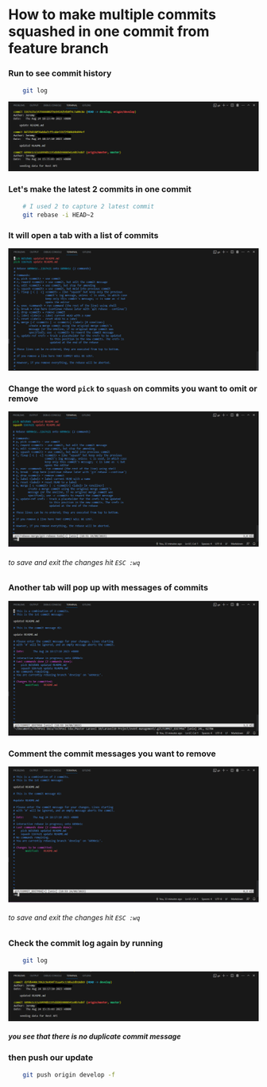 # How to make multiple commits squashed in one commit from feature branch

### Run to see commit history
```bash
    git log
```
<img src="img/gitlog-blacked.PNG">

### Let's make the latest 2 commits in one commit


```bash
    # I used 2 to capture 2 latest commit
    git rebase -i HEAD~2
```
### It will open a tab with a list of commits
<img src="img/listofcommits.PNG">

### Change the word `pick` to `squash` on commits you want to omit or remove
<img src="img/listofcommitswithsquashed.PNG">

###### to save and exit the changes hit `ESC :wq`

### Another tab will pop up with messages of commits
<img src="img/squashedcommitlist2of2.PNG">

### Comment the commit messages you want to remove
<img src="img/commentedcommitmessage.PNG">

###### to save and exit the changes hit `ESC :wq`


### Check the commit log again by running
```bash
    git log
```
<img src="img/newgitlog.PNG">

##### you see that there is no duplicate commit message

### then push our update 
```bash
    git push origin develop -f
```
